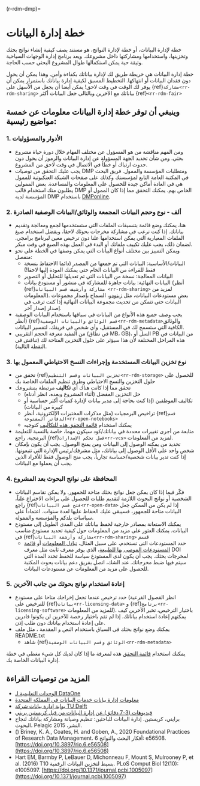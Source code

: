 (r-rdm-dmp)=
# خطة إدارة البيانات

خطة لإدارة البيانات، أو خطة لإدارة النواتج، هو مستند يصف كيفية إنشاء نواتج بحثك وتخزينها، واستخدامها ومشاركتها داخل مشروعك. ويعد برنامج إدارة الوجهات السياحية وثيقة حية يمكن استكمالها طوال المشروع البحثي حسب الحاجة.

خطة إدارة البيانات هي خريطة طريق لك لإدارة بياناتك بكفاءة وأمن. وهذا يمكن أن يحول دون فقدان البيانات أو انتهاكها. التخطيط المسبق لكيفية إدارة بياناتك باستمرار يمكن أن يوفر لك الوقت في وقت لاحق! يمكن أيضا أن يجعل من الأسهل على {ref}`مشاركة<rr-rdm-sharing>` بياناتك مع الآخرين وبالتالي جعل البيانات أكثر {ref}`<rr-rdm-fair>`

## وينبغي أن توفر خطة إدارة البيانات معلومات عن خمسة مواضيع رئيسية:

### 1. الأدوار والمسؤوليات
* ومن المهم مناقشة من هو المسؤول عن مختلف المهام خلال دورة حياة مشروع بحثي. ومن شأن تحديد الجهة المسؤولة عن إدارة البيانات والرموز أن يحول دون حدوث ارتباك أو خطأ في الاتصال في وقت لاحق من المشروع.
* يجب عليك التحقق من توصيات DMP ومتطلبات المؤسسة والممول. فريق البحث في المكتبة العامة التابع لمؤسستك وكذلك على صفحات الشبكة العنكبوتية للممول هي في العادة أماكن جيدة للحصول على المعلومات والمساعدة. بعض الممولين يطلبون منك استخدام قالب DMP الخاص بهم. يمكنك التحقق مما إذا كان الممول أو المؤسسة لديه DMP باستخدام [DMPonline](https://dmponline.dcc.ac.uk/).

### 2. ألف - نوع وحجم البيانات المجمعة والوثائق/البيانات الوصفية الصادرة
* هنا، يمكنك وضع قائمة بتنسيقات الملفات التي ستستخدمها لجمع ومعالجة وتقديم بياناتك. إذا كنت ترغب في مشاركة مخرجات بحوثك لاحقا، ويفضل استخدام صيغ الملفات المعيارية التي يمكن استخدامها علنا دون ترخيص معين لبرنامج برامجي. لضمان ذلك، يجب عليك تكييف ملفاتك أو البدء في العمل بهذه الصيغ في وقت مبكر.
* ويمكن التمييز بين مختلف أنواع البيانات التي يمكن وصفها في الخطة على نحو منفصل:
    * البيانات/الأساسية: البيانات التي تم جمعها من المصدر (دائما الاحتفاظ بنسخة فقط للقراءة من البيانات الخام حتى يمكنك العودة إليها لاحقا!)
    * البيانات المعالجة: نسخة من البيانات التي تم تعديلها للتحليل أو التصوير
    * البيانات النهائية: بيانات جاهزة للمشاركة في منشور أو مستودع بيانات (أنظر {ref}`مشاركة وأرشيف قسم البيانات <rr-rdm-sharing>` لمزيد من المعلومات). بعض مستودعات البيانات، مثل [زينودو](https://zenodo.org/)، السماح بإصدار مجموعات البيانات حتى تتمكن من تحديث مجموعة البيانات النهائية إذا كنت ترغب في إصدار إصدار آخر.
* يجب وصف جميع هذه الأنواع من البيانات في سياقها باستخدام البيانات الوصفية (أنظر {ref}`قسم الوثائق والبيانات الوصفية<rr-rdm-metadata>`والوثائق الكافية التي ستسمح لك في المستقبل، وأي شخص في فريقك، لتفسير البيانات.
* من المفيد معرفة الحجم التقريبي (في نطاق MB، GB)، السل أو PB من البيانات في هذه المراحل المختلفة لأن هذا سيؤثر على حلول التخزين المتاحة لك (تناقش في النقطة التالية).

### 3. نوع تخزين البيانات المستخدمة وإجراءات النسخ الاحتياطي المعمول بها
* تحقق من {ref}`تخزين البيانات وقسم التنظيم<rr-rdm-storage>` للحصول على حلول التخزين والنسخ الاحتياطي وطرق تنظيم الملفات الخاصة بك
* تحقق مما إذا كانت هناك أي **تكاليف** مرتبطة بمشروعك
    * حل التخزين المفضل (أثناء المشروع وبعده، انظر أدناه)
    * تكاليف الموظفين (إذا كنت بحاجة إلى مدير بيانات لإدارة كميات أكثر حساسية أو كبيرة من البيانات)
    * تراخيص البرمجيات (مثل مذكرات المختبرات الإلكترونية، أنظر {ref}`قسم الدفاتر المفتوحة<rr-open-notebooks>`
    * يمكنك استخدام [قائمة التحقق هذه للتكاليف](https://www.ukdataservice.ac.uk/media/622368/costingtool.pdf) كتوجيه
* متابعة من أجرى تغييرات محددة في بياناتك/كود سيكون مهما، خاصة بالنسبة للتعليمة البرمجية. راجع {ref}`فصل تحكم الإصدارات<rr-vcs>` لمزيد من المعلومات.
* تحديد من يمكنه الوصول إلى البيانات ومن يمنح الوصول. يجب أن يكون بإمكان شخص واحد على الأقل الوصول إلى بياناتك، مثل مشرفك/رئيس الإدارة التي تتبعونها. إذا كنت تدير بيانات شخصية/حساسة تجارياً، يجب منح الوصول فقط للأفراد الذين يجب أن يعملوا مع البيانات.

### 4. المحافظة على نواتج البحوث بعد المشروع
* فكّر فيما إذا كان يمكن جعل نواتج بحثك متاحة للجمهور. ولا يمكن تقاسم البيانات الشخصية أو نواتج البحوث اللازمة لتقديم طلبات للحصول على براءات الاختراع علناً، راجع {ref}`فتح قسم البيانات<rr-open-data>` إذا لم يكن من الممكن جعل البيانات متاحة للجمهور، فسيبقى عليك الحفاظ عليها لعدة سنوات. اعتماداً على سياسات بلدكم والمؤسسة والممولة.
* يمكنك الاستعانة بمصادر خارجية لحفظ بياناتك على المدى الطويل إلى مستودع البيانات. يمكنك العثور على مزيد من المعلومات حول كيفية تحديد مستودع مناسب في {ref}`مشاركة وأرشفة البيانات<rr-rdm-sharing>` قسم
    * حدد المستودعات التي تستخدم، على سبيل المثال، [تبادل المعلومات](https://fairsharing.org/) أو [قائمة المستودعات الموصى بها للطبيعة](https://www.springernature.com/gp/authors/research-data-policy/repositories/12327124)، الذي يوفر معرف ثابت مثل معرف DOI لمخرجات بحثك. يجب أن يكون لدى المستودع سياسة للحفظ تحدد المدة التي سيتم فيها ضبط مخرجاتك. عند الشك، اتصل بفريق دعم بيانات بحوث المكتبة للحصول على مزيد من المعلومات عن مستودعات البيانات.

### 5. إعادة استخدام نواتج بحوثك من جانب الآخرين
* حدد ترخيص عندما تجعل إخراجك متاحا على مستودع (انظر الفصول الفرعية للترخيص على {ref}`بيانات<rr-licensing-data>` و {ref}`برنامج<rr-licensing-software>` للمزيد من المعلومات). باختيار الترخيص، تخبر الآخرين كيف يمكنهم إعادة استخدام بياناتك. إذا لم تقم باختيار رخصة للآخرين لن يكونوا قادرين على إعادة استخدام بياناتك دون طلب إذن.
* يمكنك وضع نواتج بحثك في السياق باستخدام النص و المقدمة ، مثل ملف README.txt
    * شاهد {ref}`الوثائق وقسم البيانات الوصفية<rr-rdm-metadata>`

يمكنك استخدام [قائمة التحقق](https://ukdataservice.ac.uk/learning-hub/research-data-management/plan-to-share/checklist/) هذه لمعرفة ما إذا كان لديك كل شيء مغطى في خطة إدارة البيانات الخاصة بك.

## المزيد من توصيات القراءة

- [الوحدات التعليمية لـ DataOne](https://www.dataone.org/education-modules)
- [معلومات إدارة بيانات خدمات البيانات في المملكة المتحدة](https://ukdataservice.ac.uk/learning-hub/research-data-management/)
- [بوابة إدارة بيانات شركة TU Delft](https://www.tudelft.nl/en/library/research-data-management)
- [فيديوهات (3-7 دقائق) عن إدارة البيانات من قبل كريستين بريني](https://www.youtube.com/watch?v=K5_ocBG5xek&list=PLEor4jq8YPgK_sgEiAcpHZLw-62mufXus)
- برايني، كريستين. إدارة البيانات للباحثين: تنظيم وصيانة ومشاركة بياناتك لنجاح البحوث، Pelagic النشر، 2015.
- () Briney, K. A., Coates, H. and Goben, A., 2020 Foundational Practices of Research Data Management. أفكار البحث والنواتج 6: e56508. [https://doi.org/10.3897/rio.6.e56508](https://doi.org/10.3897/rio.6.e56508)
- Hart EM, Barmby P, LeBauer D, Michonneau F, Mount S, Mulrooney P, et al. (2016) T10 بسيط لتخزين البيانات الرقمية. PLoS Comput Biol 12(10): e1005097. [https://doi.org/10.1371/journal.pcbi.1005097](https://doi.org/10.1371/journal.pcbi.1005097)
